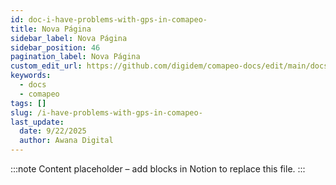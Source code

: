 ```yaml
---
id: doc-i-have-problems-with-gps-in-comapeo-
title: Nova Página
sidebar_label: Nova Página
sidebar_position: 46
pagination_label: Nova Página
custom_edit_url: https://github.com/digidem/comapeo-docs/edit/main/docs/troubleshooting/i-have-problems-with-gps-in-comapeo-.md
keywords:
  - docs
  - comapeo
tags: []
slug: /i-have-problems-with-gps-in-comapeo-
last_update:
  date: 9/22/2025
  author: Awana Digital
---
```


<!-- Placeholder content generated automatically because the Notion page is missing a Website Block. -->

:::note
Content placeholder – add blocks in Notion to replace this file.
:::
